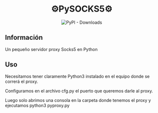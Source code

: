 <h1 align="center">⚙️PySOCKS5⚙️</h1>

<p align="center">

<img alt="PyPI - Downloads" src="https://img.shields.io/badge/Python-3776AB?style=for-the-badge&logo=python&logoColor=white"> 

  
## Información
Un pequeño servidor proxy Socks5 en Python
  
## Uso

Necesitamos tener claramente Python3 instalado en el equipo donde se correrá el proxy.

Configuramos en el archivo cfg.py el puerto que queremos darle al proxy. 

Luego solo abrimos una consola en la carpeta donde tenemos el proxy y ejecutamos python3 pyproxy.py

